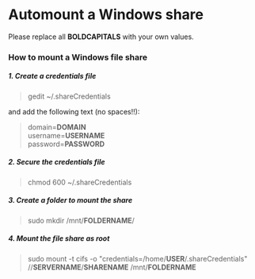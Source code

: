 # Automount a Windows share

Please replace all **BOLDCAPITALS** with your own values.

### How to mount a Windows file share

##### 1. Create a credentials file
> gedit ~/.shareCredentials

and add the following text (no spaces!!):

> domain=**DOMAIN**  
> username=**USERNAME**  
> password=**PASSWORD**  

##### 2. Secure the credentials file
> chmod 600 ~/.shareCredentials

##### 3. Create a folder to mount the share
> sudo mkdir /mnt/**FOLDERNAME**/

##### 4. Mount the file share as root
> sudo mount -t cifs -o "credentials=/home/**USER**/.shareCredentials" //**SERVERNAME**/**SHARENAME** /mnt/**FOLDERNAME**

